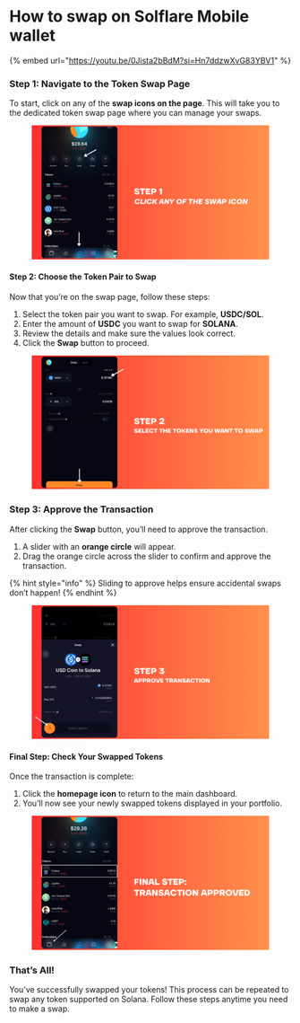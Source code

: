# How to swap on Solflare Mobile wallet



{% embed url="https://youtu.be/0Jista2bBdM?si=Hn7ddzwXvG83YBV1" %}

### **Step 1: Navigate to the Token Swap Page**

To start, click on any of the **swap icons on the page**. This will take you to the dedicated token swap page where you can manage your swaps.

<figure><img src="../../../.gitbook/assets/swap mobile solfare.png" alt=""><figcaption></figcaption></figure>

#### **Step 2: Choose the Token Pair to Swap**

Now that you’re on the swap page, follow these steps:

1. Select the token pair you want to swap. For example, **USDC/SOL**.
2. Enter the amount of **USDC** you want to swap for **SOLANA**.
3. Review the details and make sure the values look correct.
4. Click the **Swap** button to proceed.

<figure><img src="../../../.gitbook/assets/solflare wallet mobile 2.png" alt=""><figcaption></figcaption></figure>

### **Step 3: Approve the Transaction**

After clicking the **Swap** button, you’ll need to approve the transaction.

1. A slider with an **orange circle** will appear.
2. Drag the orange circle across the slider to confirm and approve the transaction.

{% hint style="info" %}
Sliding to approve helps ensure accidental swaps don’t happen!
{% endhint %}

<figure><img src="../../../.gitbook/assets/solflare wallet 3.png" alt=""><figcaption></figcaption></figure>

#### **Final Step: Check Your Swapped Tokens**

Once the transaction is complete:

1. Click the **homepage icon** to return to the main dashboard.
2. You’ll now see your newly swapped tokens displayed in your portfolio.

<figure><img src="../../../.gitbook/assets/solana wallet final step (2).png" alt=""><figcaption></figcaption></figure>

### **That’s All!**

You’ve successfully swapped your tokens! This process can be repeated to swap any token supported on Solana. Follow these steps anytime you need to make a swap.
